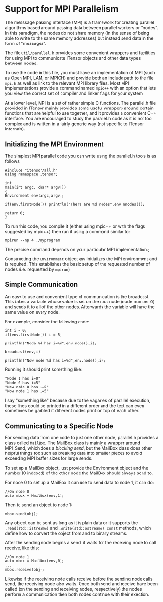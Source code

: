 # Support for MPI Parallelism

The messsage passing interface (MPI) is a framework for creating
parallel algorithms based around passing data between parallel
workers or "nodes". In this paradigm, the nodes do not share
memory (in the sense of being able to write to the same memory 
addresses) but instead send data in the form of "messages".

The file `util/parallel.h` provides some convenient wrappers
and facilities for using MPI to communicate ITensor objects
and other data types between nodes.

To use the code in this file, you must have an implementation
of MPI (such as Open MPI, LAM, or MPICH) and provide both
an include path to the file `mpi.h` as well as link to the 
relevant MPI library files. Most MPI implementations provide
a command named `mpic++` with an option that lets you view
the correct set of compiler and linker flags for your system.

At a lower level, MPI is a set of rather simple C functions.
The parallel.h file provided in ITensor mainly provides some
useful wrappers around certain functions that are helpful
to use together, and it provides a convenient C++ interface.
You are encouraged to study the parallel.h code as
it is not too complex and is written in a fairly generic
way (not specific to ITensor internals).


## Initializing the MPI Environment

The simplest MPI parallel code you can write using the 
parallel.h tools is as follows

    #include "itensor/all.h"
    using namespace itensor;

    int
    main(int argc, char* argv[])
    {
    Environment env(argc,argv);

    if(env.firstNode()) printfln("There are %d nodes",env.nnodes());

    return 0;
    }

To run this code, you compile it (either using mpic++ or with the 
flags suggested by mpic++) then run it using a command similar to:

    mpirun --np 4 ./myprogram

The precise command depends on your particular MPI implementation.;

Constructing the `Environment` object `env` initializes the MPI
environment and is required. This establishes the basic setup
of the requested number of nodes (i.e. requested by `mpirun`) 

## Simple Communication

An easy to use and convenient type of communication is the
broadcast. This takes a variable whose value is set on the 
root node (node number 0) and sends it to all of the other
nodes. Afterwards the variable will have the same value on
every node.

For example, consider the following code:

    int i = 0;
    if(env.firstNode()) i = 5;

    printfln("Node %d has i=%d",env.node(),i);

    broadcast(env,i);

    printfln("Now node %d has i=%d",env.node(),i);

Running it should print something like:

    "Node 1 has i=0"
    "Node 0 has i=5"
    "Now node 0 has i=5"
    "Now node 1 has i=5"

I say "something like" because due to the vagaries of 
parallel execution, these lines could be printed in 
a different order and the text can even sometimes
be garbled if different nodes print on top of each other.

## Communicating to a Specific Node

For sending data from one node to just one other node,
parallel.h provides a class called `MailBox`. The MailBox
class is mainly a wrapper around MPI_Send, which does a 
_blocking send_, but the MailBox class does other
helpful things too such as breaking data into smaller
pieces to avoid exceeding MPI buffer sizes for large sends.

To set up a MailBox object, just provide the Environment
object and the number (0 indexed) of the other node
the MailBox should always send to.

For node 0 to set up a MailBox it can use to send data
to node 1, it can do:

    //On node 0
    auto mbox = MailBox(env,1);

Then to send an object to node 1:

    mbox.send(obj);

Any object can be sent as long as it is plain
data or it supports the `.read(std::istream&)`
and `.write(std::ostream&) const` methods,
which define how to convert the object from
and to binary streams.

After the sending node begins a send, it waits
for the receiving node to call receive, like this:

    //On node 1
    auto mbox = MailBox(env,0);
    ...
    mbox.receive(obj);

Likewise if the receiving node calls receive before
the sending node calls send, the receiving node also
waits. Once both send and receive have been called
(on the sending and receiving nodes, respectively)
the nodes perform a communication then both
nodes continue with their exection.





